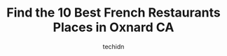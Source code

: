 ---
layout: ampstory
image: https://i0.wp.com/www.depkes.org/wp-content/uploads/2023/06/french-restaurants-0-in-oxnard-ca-1685832553.jpeg?resize=640,853
author: techidn
featured: false
description: Discover the impressive array of French Restaurants options in Oxnard CA, where you can find 10 of the largest French Restaurants establishments in the area. From renowned classics to hidden
title: Find the 10 Best French Restaurants Places in Oxnard CA
cover:
   title: Find the 10 Best French Restaurants Places in Oxnard CA
   subtitle: Rickpate
   background: https://www.depkes.org/wp-content/uploads/2023/06/french-restaurants-0-in-oxnard-ca-1685832553.jpeg

pages: 
 - layout: thirds
   top: <h1>#1 Mrs. Olsons Restaurant</h1>
   bottom: "<p>Great breakfast spot! Our table ordered everything from chilaquiles to omelettes to pancake combos. Everything was delicious and very large portions! Excellent service fr</p>"
   background: https://www.depkes.org/wp-content/uploads/2023/06/french-restaurants-1-in-oxnard-ca-1685832553.jpeg
   backgroundblur: true
 - layout: thirds
   top: <h1>#2 The Best Breakfast</h1>
   bottom: "<p>Diner vibes with exceptional service and great portion sizes! The pancakes are out of this world! Eveyone greeted us with a welcoming smile and were very accommodating to</p>"
   background: https://www.depkes.org/wp-content/uploads/2023/06/french-restaurants-2-in-oxnard-ca-1685832553.jpeg
   cta:
      link: https://www.depkes.org/blog/find-the-10-best-french-restaurants-places-in-oxnard-ca/
      text: Find the 10 Best French Restaurants Places in Oxnard CA
 - layout: thirds
   top: <h1>#3 Cafe Amri</h1>
   bottom: "<p>2000 Outlet Center Dr # 295, Oxnard, CA 93036, United States</p>"
   background: https://www.depkes.org/wp-content/uploads/2023/06/french-restaurants-3-in-oxnard-ca-1685832554.jpeg
   cta:
      link: https://www.depkes.org/blog/find-the-10-best-french-restaurants-places-in-oxnard-ca/
      text: Find the 10 Best French Restaurants Places in Oxnard CA
 - layout: thirds
   top: <h1>#4 Henris Cafe</h1>
   bottom: "<p>1060 S Oxnard Blvd, Oxnard, CA 93030, United States</p>"
   background: https://images.unsplash.com/photo-1567360425618-1594206637d2?ixlib=rb-4.0.3&ixid=MnwxMjA3fDB8MHxwaG90by1wYWdlfHx8fGVufDB8fHx8&auto=format&fit=crop&w=640&h=853&q=80
   cta:
      link: https://www.depkes.org/blog/find-the-10-best-french-restaurants-places-in-oxnard-ca/
      text: Find the 10 Best French Restaurants Places in Oxnard CA
 - layout: thirds
   top: <h1>#5 Tierra Sur At Herzog Wine Cellars</h1>
   bottom: "<p>3201 Camino Del Sol, Oxnard, CA 93030, United States</p>"
   background: https://images.unsplash.com/photo-1546497974-b213c9efb599?ixlib=rb-4.0.3&ixid=MnwxMjA3fDB8MHxwaG90by1wYWdlfHx8fGVufDB8fHx8&auto=format&fit=crop&w=640&h=853&q=80
   cta:
      link: https://www.depkes.org/blog/find-the-10-best-french-restaurants-places-in-oxnard-ca/
      text: Find the 10 Best French Restaurants Places in Oxnard CA
 - layout: thirds
   top: <h1>#6 Luna Grill Oxnard</h1>
   bottom: "<p>691 Collection Blvd Suite 1100, Oxnard, CA 93036, United States</p>"
   background: https://images.unsplash.com/photo-1632260260864-caf7fde5ec36?ixlib=rb-4.0.3&ixid=MnwxMjA3fDB8MHxwaG90by1wYWdlfHx8fGVufDB8fHx8&auto=format&fit=crop&w=640&h=853&q=80
   cta:
      link: https://www.depkes.org/blog/find-the-10-best-french-restaurants-places-in-oxnard-ca/
      text: Find the 10 Best French Restaurants Places in Oxnard CA
 - layout: thirds
   top: <h1>#7 Moqueca Brazilian Cuisine</h1>
   bottom: "<p>3550 Harbor Blvd #201, Oxnard, CA 93035, United States</p>"
   background: https://images.unsplash.com/photo-1488554378835-f7acf46e6c98?ixlib=rb-4.0.3&ixid=MnwxMjA3fDB8MHxwaG90by1wYWdlfHx8fGVufDB8fHx8&auto=format&fit=crop&w=640&h=853&q=80
   cta:
      link: https://www.depkes.org/blog/find-the-10-best-french-restaurants-places-in-oxnard-ca/
      text: Find the 10 Best French Restaurants Places in Oxnard CA
 - layout: thirds
   middle: Continue reading...
   background: https://images.unsplash.com/photo-1618005182384-a83a8bd57fbe?ixlib=rb-4.0.3&ixid=MnwxMjA3fDB8MHxwaG90by1wYWdlfHx8fGVufDB8fHx8&auto=format&fit=crop&w=640&h=853&q=80
   cta:
      link: https://www.depkes.org/blog/find-the-10-best-french-restaurants-places-in-oxnard-ca/
      text: Find the 10 Best French Restaurants Places in Oxnard CA
      
---
